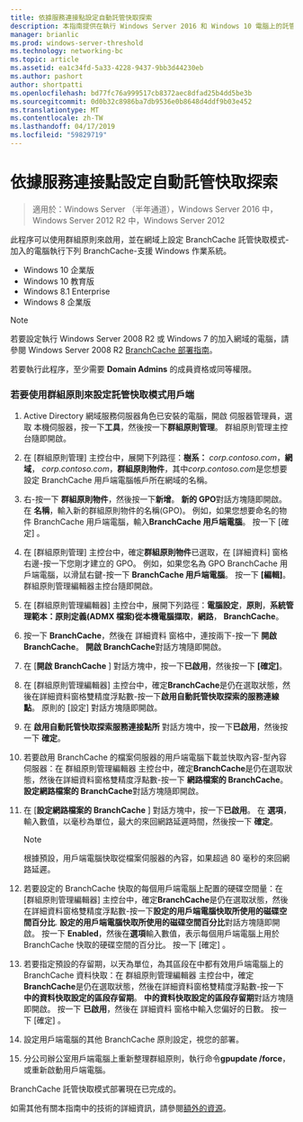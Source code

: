 ```yaml
---
title: 依據服務連接點設定自動託管快取探索
description: 本指南提供在執行 Windows Server 2016 和 Windows 10 電腦上的託管快取模式部署 BranchCache 的指示
manager: brianlic
ms.prod: windows-server-threshold
ms.technology: networking-bc
ms.topic: article
ms.assetid: ea1c34fd-5a33-4228-9437-9bb3d44230eb
ms.author: pashort
author: shortpatti
ms.openlocfilehash: bd77fc76a999517cb8372aec8dfad25b4dd5be3b
ms.sourcegitcommit: 0d0b32c8986ba7db9536e0b8648d4ddf9b03e452
ms.translationtype: MT
ms.contentlocale: zh-TW
ms.lasthandoff: 04/17/2019
ms.locfileid: "59829719"
---
```

#  <a name="configure-client-automatic-hosted-cache-discovery-by-service-connection-point"></a>依據服務連接點設定自動託管快取探索

>適用於：Windows Server （半年通道），Windows Server 2016 中，Windows Server 2012 R2 中，Windows Server 2012

此程序可以使用群組原則來啟用，並在網域上設定 BranchCache 託管快取模式\-加入的電腦執行下列 BranchCache\-支援 Windows 作業系統。

- Windows 10 企業版
- Windows 10 教育版
- Windows 8.1 Enterprise
- Windows 8 企業版

> [!NOTE]  
> 若要設定執行 Windows Server 2008 R2 或 Windows 7 的加入網域的電腦，請參閱 Windows Server 2008 R2 [BranchCache 部署指南](https://technet.microsoft.com/library/ee649232.aspx)。

若要執行此程序，至少需要 **Domain Admins** 的成員資格或同等權限。

### <a name="to-use-group-policy-to-configure-clients-for-hosted-cache-mode"></a>若要使用群組原則來設定託管快取模式用戶端

1. Active Directory 網域服務伺服器角色已安裝的電腦，開啟 伺服器管理員，選取 本機伺服器，按一下**工具**，然後按一下**群組原則管理**。 群組原則管理主控台隨即開啟。

2. 在 [群組原則管理] 主控台中，展開下列路徑：**樹系：** *corp.contoso.com*，**網域**， *corp.contoso.com*，**群組原則物件**，其中*corp.contoso.com*是您想要設定 BranchCache 用戶端電腦帳戶所在網域的名稱。

3. 右\-按一下 **群組原則物件**，然後按一下**新增**。 **新的 GPO**對話方塊隨即開啟。 在 **名稱**，輸入新的群組原則物件的名稱\(GPO\)。 例如，如果您想要命名的物件 BranchCache 用戶端電腦，輸入**BranchCache 用戶端電腦**。 按一下 [確定] 。

4. 在 [群組原則管理] 主控台中，確定**群組原則物件**已選取，在 [詳細資料] 窗格右邊\-按一下您剛才建立的 GPO。 例如，如果您名為 GPO BranchCache 用戶端電腦，以滑鼠右鍵\-按一下  **BranchCache 用戶端電腦**。 按一下 **\[編輯\]**。 群組原則管理編輯器主控台隨即開啟。

5. 在 [群組原則管理編輯器] 主控台中，展開下列路徑：**電腦設定**，**原則**，**系統管理範本：原則定義\(ADMX 檔案\)從本機電腦擷取**，**網路**， **BranchCache**。

6. 按一下  **BranchCache**，然後在 詳細資料 窗格中，連按兩下\-按一下 **開啟 BranchCache**。 **開啟 BranchCache**對話方塊隨即開啟。
  
7.  在 [**開啟 BranchCache** ] 對話方塊中，按一下**已啟用**，然後按一下 **[確定]**。

8. 在 [群組原則管理編輯器] 主控台中，確定**BranchCache**是仍在選取狀態，然後在詳細資料窗格雙精度浮點數\-按一下**啟用自動託管快取探索的服務連線點**。 原則的 [設定] 對話方塊隨即開啟。

9. 在 **啟用自動託管快取探索服務連接點所** 對話方塊中，按一下**已啟用**，然後按一下  **確定**。

10. 若要啟用 BranchCache 的檔案伺服器的用戶端電腦下載並快取內容\-型內容伺服器：在 群組原則管理編輯器 主控台中，確定**BranchCache**是仍在選取狀態，然後在詳細資料窗格雙精度浮點數\-按一下 **網路檔案的 BranchCache**。 **設定網路檔案的 BranchCache**對話方塊隨即開啟。 
11. 在 [**設定網路檔案的 BranchCache** ] 對話方塊中，按一下**已啟用**。 在 **選項**，輸入數值，以毫秒為單位，最大的來回網路延遲時間，然後按一下 **確定**。
  
    > [!NOTE]
    > 根據預設，用戶端電腦快取從檔案伺服器的內容，如果超過 80 毫秒的來回網路延遲。
  
12. 若要設定的 BranchCache 快取的每個用戶端電腦上配置的硬碟空間量：在 [群組原則管理編輯器] 主控台中，確定**BranchCache**是仍在選取狀態，然後在詳細資料窗格雙精度浮點數\-按一下**設定的用戶端電腦快取所使用的磁碟空間百分比**. **設定的用戶端電腦快取所使用的磁碟空間百分比**對話方塊隨即開啟。 按一下  **Enabled**，然後在**選項**輸入數值，表示每個用戶端電腦上用於 BranchCache 快取的硬碟空間的百分比。 按一下 [確定] 。

13. 若要指定預設的存留期，以天為單位，為其區段在中都有效用戶端電腦上的 BranchCache 資料快取：在 群組原則管理編輯器 主控台中，確定**BranchCache**是仍在選取狀態，然後在詳細資料窗格雙精度浮點數\-按一下 **中的資料快取設定的區段存留期**。 **中的資料快取設定的區段存留期**對話方塊隨即開啟。 按一下 **已啟用**，然後在 詳細資料 窗格中輸入您偏好的日數。 按一下 [確定] 。

14. 設定用戶端電腦的其他 BranchCache 原則設定，視您的部署。

15. 分公司辦公室用戶端電腦上重新整理群組原則，執行命令**gpupdate /force**，或重新啟動用戶端電腦。

BranchCache 託管快取模式部署現在已完成的。

如需其他有關本指南中的技術的詳細資訊，請參閱[額外的資源](11-Bc-Hcm-additional-resources.md)。